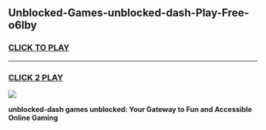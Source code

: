 
## Unblocked-Games-unblocked-dash-Play-Free-o6lby
<h3>
<a href="https://premium76.site?title=unblocked-dash&ref=21A">CLICK TO PLAY</a></h3>
<hr>

<h3>
<a href="https://premium76.site?title=unblocked-dash&ref=21A">CLICK 2 PLAY</a>
  
</h3>

<a href="https://premium76.site?title=unblocked-dash&ref=21A"><img src="https://clearcache.store/games.png"></a>


**unblocked-dash games unblocked: Your Gateway to Fun and Accessible Online Gaming**
